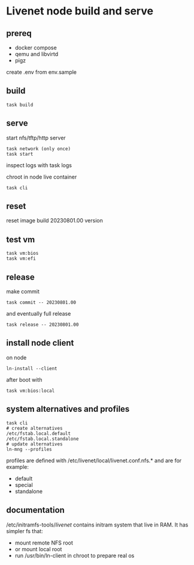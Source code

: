 # Livenet node build and serve


## prereq

- docker compose
- qemu and libvirtd
- pigz

create .env from env.sample


## build


```
task build
```

## serve

start nfs/tftp/http server

```
task network (only once)
task start
```

inspect logs with task logs

chroot in node live container
```
task cli
```

## reset

reset image build 20230801.00 version

## test vm

```
task vm:bios
task vm:efi
```
## release

make commit

```
task commit -- 20230801.00
```

and eventually full release
```
task release -- 20230801.00
```


## install node client

on node
```
ln-install --client
```

after boot with
```
task vm:bios:local
```

## system alternatives and profiles

```
task cli
# create alternatives
/etc/fstab.local.default
/etc/fstab.local.standalone
# update alternatives
ln-mng --profiles

```

profiles are defined with /etc/livenet/local/livenet.conf.nfs.* and are for example:
- default
- special
- standalone


## documentation

/etc/initramfs-tools/*livenet* contains initram system that live in RAM. It has simpler fs that:
- mount remote NFS root
- or mount local root
- run /usr/bin/ln-client in chroot to prepare real os